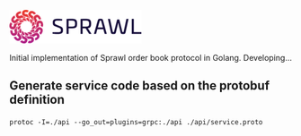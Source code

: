 ![Sprawl Logo](assets/logo.png)

Initial implementation of Sprawl order book protocol in Golang. Developing...

## Generate service code based on the protobuf definition
```protoc -I=./api --go_out=plugins=grpc:./api ./api/service.proto```
